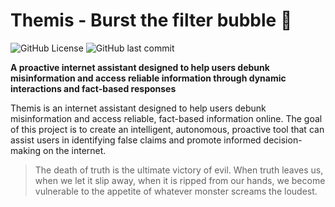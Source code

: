 # Themis - Burst the filter bubble 🫧

![GitHub License](https://img.shields.io/github/license/joflucki/themis?color=red)
![GitHub last commit](https://img.shields.io/github/last-commit/joflucki/themis?color=purple)


**A proactive internet assistant designed to help users debunk misinformation and access reliable information through dynamic interactions and fact-based responses**

Themis is an internet assistant designed to help users debunk misinformation and access reliable, fact-based information online. The goal of this project is to create an intelligent, autonomous, proactive tool that can assist users in identifying false claims and promote informed decision-making on the internet.

> The death of truth is the ultimate victory of evil. When truth leaves us, when we let it slip away, when it is ripped from our hands, we become vulnerable to the appetite of whatever monster screams the loudest.